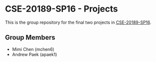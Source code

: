 CSE-20189-SP16 - Projects
=========================

This is the group repository for the final two projects in [CSE-20189-SP16].

Group Members
-------------

- Mimi Chen (mchen6)
- Andrew Paek (apaek1)

[CSE-20189-SP16]: https://www3.nd.edu/~pbui/teaching/cse.20189.sp16/